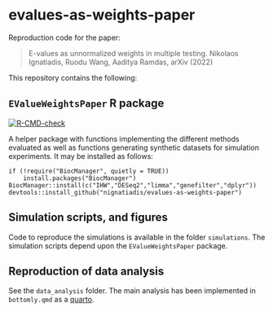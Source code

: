 # evalues-as-weights-paper

Reproduction code for the paper:

 > E-values as unnormalized weights in multiple testing.
 >  Nikolaos Ignatiadis, Ruodu Wang, Aaditya Ramdas, arXiv (2022)
 
 
This repository contains the following:

## `EValueWeightsPaper` R package

<!-- badges: start -->
[![R-CMD-check](https://github.com/nignatiadis/evalues-as-weights-paper/actions/workflows/R-CMD-check.yaml/badge.svg)](https://github.com/nignatiadis/evalues-as-weights-paper/actions/workflows/R-CMD-check.yaml)
<!-- badges: end -->

A helper package with functions implementing the different methods evaluated as well as functions generating synthetic datasets for simulation experiments. It may be installed as follows:

```{r}
if (!require("BiocManager", quietly = TRUE))
    install.packages("BiocManager")
BiocManager::install(c("IHW","DESeq2","limma","genefilter","dplyr"))
devtools::install_github("nignatiadis/evalues-as-weights-paper")
```

## Simulation scripts, and figures

Code to reproduce the simulations is available in the folder `simulations`. The simulation scripts depend upon the `EValueWeightsPaper` package.

## Reproduction of data analysis

See the `data_analysis` folder. The main analysis has been implemented in `bottomly.qmd` as a [quarto](notebook).
